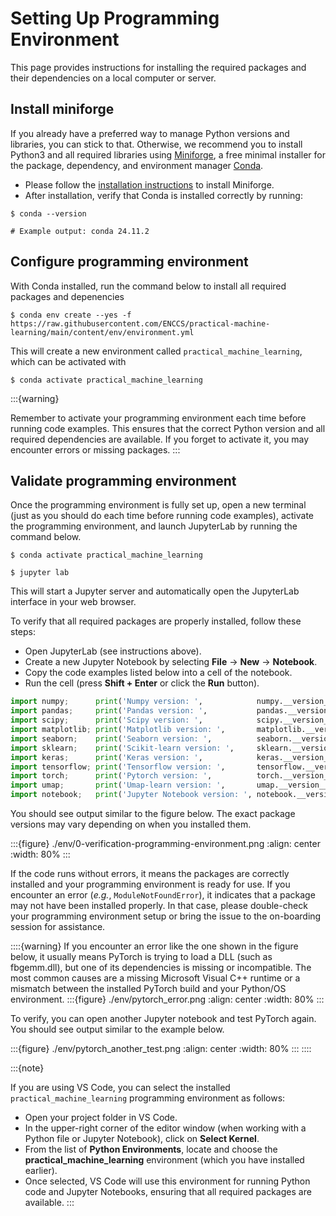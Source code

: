 # Setting Up Programming Environment



This page provides instructions for installing the required packages and their dependencies on a local computer or server.



## Install miniforge


If you already have a preferred way to manage Python versions and libraries, you can stick to that. Otherwise, we recommend you to install Python3 and all required libraries using [Miniforge](https://conda-forge.org/download/), a free minimal installer for the package, dependency, and environment manager [Conda](https://docs.conda.io/en/latest/index.html).
- Please follow the [installation instructions](https://conda-forge.org/download/) to install Miniforge.
- After installation, verify that Conda is installed correctly by running:
```console
$ conda --version

# Example output: conda 24.11.2
```



## Configure programming environment


With Conda installed, run the command below to install all required packages and depenencies
```console
$ conda env create --yes -f https://raw.githubusercontent.com/ENCCS/practical-machine-learning/main/content/env/environment.yml
```

This will create a new environment called ``practical_machine_learning``, which can be activated with 
```console
$ conda activate practical_machine_learning
```

:::{warning}

Remember to activate your programming environment each time before running code examples. This ensures that the correct Python version and all required dependencies are available. If you forget to activate it, you may encounter errors or missing packages.
:::



## Validate programming environment


Once the programming environment is fully set up, open a new terminal (just as you should do each time before running code examples), activate the programming environment, and launch JupyterLab by running the command below.
```console
$ conda activate practical_machine_learning

$ jupyter lab
```

This will start a Jupyter server and automatically open the JupyterLab interface in your web browser.

To verify that all required packages are properly installed, follow these steps:
- Open JupyterLab (see instructions above).
- Create a new Jupyter Notebook by selecting **File** → **New** → **Notebook**.
- Copy the code examples listed below into a cell of the notebook.
- Run the cell (press **Shift + Enter** or click the **Run** button).

```python
import numpy;      print('Numpy version: ',            numpy.__version__)
import pandas;     print('Pandas version: ',           pandas.__version__)
import scipy;      print('Scipy version: ',            scipy.__version__)
import matplotlib; print('Matplotlib version: ',       matplotlib.__version__)
import seaborn;    print('Seaborn version: ',          seaborn.__version__)
import sklearn;    print('Scikit-learn version: ',     sklearn.__version__)
import keras;      print('Keras version: ',            keras.__version__)
import tensorflow; print('Tensorflow version: ',       tensorflow.__version__)
import torch;      print('Pytorch version: ',          torch.__version__)
import umap;       print('Umap-learn version: ',       umap.__version__)
import notebook;   print('Jupyter Notebook version: ', notebook.__version__)
```

You should see output similar to the figure below. The exact package versions may vary depending on when you installed them.

:::{figure} ./env/0-verification-programming-environment.png
:align: center
:width: 80%
:::

If the code runs without errors, it means the packages are correctly installed and your programming environment is ready for use. If you encounter an error (*e.g.*, ``ModuleNotFoundError``), it indicates that a package may not have been installed properly. In that case, please double-check your programming environment setup or bring the issue to the on-boarding session for assistance.

::::{warning}
If you encounter an error like the one shown in the figure below, it usually means PyTorch is trying to load a DLL (such as fbgemm.dll), but one of its dependencies is missing or incompatible. The most common causes are a missing Microsoft Visual C++ runtime or a mismatch between the installed PyTorch build and your Python/OS environment.
:::{figure} ./env/pytorch_error.png
:align: center
:width: 80%
:::

To verify, you can open another Jupyter notebook and test PyTorch again. You should see output similar to the example below.

:::{figure} ./env/pytorch_another_test.png
:align: center
:width: 80%
:::
::::


:::{note}

If you are using VS Code, you can select the installed ``practical_machine_learning`` programming environment as follows:
- Open your project folder in VS Code.
- In the upper-right corner of the editor window (when working with a Python file or Jupyter Notebook), click on **Select Kernel**.
- From the list of **Python Environments**, locate and choose the **practical_machine_learning** environment (which you have installed earlier).
- Once selected, VS Code will use this environment for running Python code and Jupyter Notebooks, ensuring that all required packages are available.
:::

